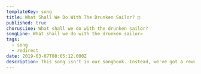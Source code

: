 ```yaml
---
templateKey: song
title: What Shall We Do With The Drunken Sailor? □
published: true
chorusLine: What shall we do with the drunken sailor?
songLine: What shall we do with the drunken sailor>
tags:
  - song
  - redirect
date: 2019-03-07T08:05:12.000Z
description: This song isn't in our songbook. Instead, we've got a rewritten version called "[What Shall we Do the Patriarchy?](https://www.auntieshanty.org/songs/what-shall-we-do-with-the-patriarchy/)" 
---
```

